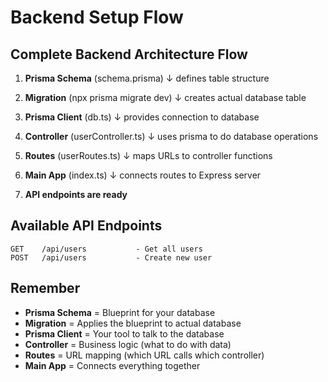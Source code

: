 # Backend Setup Flow

## Complete Backend Architecture Flow

1. **Prisma Schema** (schema.prisma)
   ↓ defines table structure
   
2. **Migration** (npx prisma migrate dev)
   ↓ creates actual database table
   
3. **Prisma Client** (db.ts)
   ↓ provides connection to database
   
4. **Controller** (userController.ts)
   ↓ uses prisma to do database operations
   
5. **Routes** (userRoutes.ts)
   ↓ maps URLs to controller functions
   
6. **Main App** (index.ts)
   ↓ connects routes to Express server
   
7. **API endpoints are ready**

## Available API Endpoints

```
GET    /api/users           - Get all users
POST   /api/users           - Create new user

```

## Remember

- **Prisma Schema** = Blueprint for your database
- **Migration** = Applies the blueprint to actual database
- **Prisma Client** = Your tool to talk to the database
- **Controller** = Business logic (what to do with data)
- **Routes** = URL mapping (which URL calls which controller)
- **Main App** = Connects everything together
